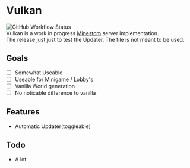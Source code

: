 # Vulkan
![GitHub Workflow Status](https://img.shields.io/github/workflow/status/VulkanMC/Vulkan/CI)<br>
Vulkan is a work in progress [Minestom](https://github.com/Minestom/Minestom) server implementation.<br>
The release just just to test the Updater. The file is not meant to be used.

## Goals
- [ ] Somewhat Useable
- [ ] Useable for Minigame / Lobby's
- [ ] Vanilla World generation
- [ ] No noticable difference to vanilla

## Features
- Automatic Updater(toggleable)

## Todo
- A lot
